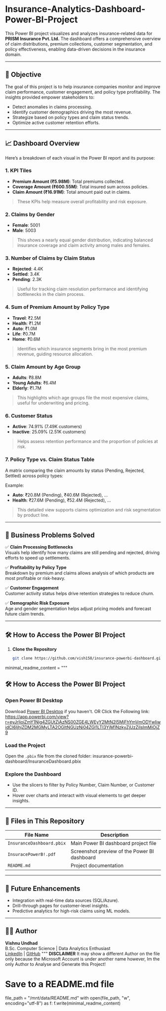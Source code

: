 # Insurance-Analytics-Dashboard-Power-BI-Project
This Power BI project visualizes and analyzes insurance-related data for **PRISM Insurance Pvt. Ltd.** The dashboard offers a comprehensive overview of claim distributions, premium collections, customer segmentation, and policy effectiveness, enabling data-driven decisions in the insurance domain.

---

## 🚀 Objective

The goal of this project is to help insurance companies monitor and improve claim performance, customer engagement, and policy type profitability. The insights provided empower stakeholders to:

- Detect anomalies in claims processing.
- Identify customer demographics driving the most revenue.
- Strategize based on policy types and claim status trends.
- Optimize active customer retention efforts.

---

## 📈 Dashboard Overview

Here’s a breakdown of each visual in the Power BI report and its purpose:

### 1. KPI Tiles

- **Premium Amount (₹5.98M)**: Total premiums collected.
- **Coverage Amount (₹600.55M)**: Total insured sum across policies.
- **Claim Amount (₹16.91M)**: Total amount paid out in claims.

> These KPIs help measure overall profitability and risk exposure.

### 2. Claims by Gender

- **Female**: 5001  
- **Male**: 5003

> This shows a nearly equal gender distribution, indicating balanced insurance coverage and claim activity among males and females.

### 3. Number of Claims by Claim Status

- **Rejected**: 4.4K  
- **Settled**: 3.4K  
- **Pending**: 2.3K

> Useful for tracking claim resolution performance and identifying bottlenecks in the claim process.

### 4. Sum of Premium Amount by Policy Type

- **Travel**: ₹2.5M  
- **Health**: ₹1.2M  
- **Auto**: ₹1.0M  
- **Life**: ₹0.7M  
- **Home**: ₹0.6M

> Identifies which insurance segments bring in the most premium revenue, guiding resource allocation.

### 5. Claim Amount by Age Group

- **Adults**: ₹8.8M  
- **Young Adults**: ₹6.4M  
- **Elderly**: ₹1.7M

> This highlights which age groups file the most expensive claims, useful for underwriting and pricing.

### 6. Customer Status

- **Active**: 74.91% (7.49K customers)  
- **Inactive**: 25.09% (2.51K customers)

> Helps assess retention performance and the proportion of policies at risk.

### 7. Policy Type vs. Claim Status Table

A matrix comparing the claim amounts by status (Pending, Rejected, Settled) across policy types:

Example:  
- **Auto**: ₹20.8M (Pending), ₹40.6M (Rejected), ...  
- **Health**: ₹27.6M (Pending), ₹52.4M (Rejected), ...

> This detailed view supports claims optimization and risk segmentation by product line.

---

## 🧹 Business Problems Solved

✅ **Claim Processing Bottlenecks**  
Visuals help identify how many claims are still pending and rejected, driving efforts to speed up settlements.

✅ **Profitability by Policy Type**  
Breakdown by premium and claims allows analysis of which products are most profitable or risk-heavy.

✅ **Customer Engagement**  
Customer activity status helps drive retention strategies to reduce churn.

✅ **Demographic Risk Exposure**  
Age and gender segmentation helps adjust pricing models and forecast future claim trends.

---

## 🛠️ How to Access the Power BI Project

1. **Clone the Repository**
   ```bash
   git clone https://github.com/vish158/insurance-powerbi-dashboard.git
minimal_readme_content = """
## 🛠️ How to Access the Power BI Project

### Open Power BI Desktop
Download [Power BI Desktop](https://powerbi.microsoft.com/desktop/) if you haven't.
OR
Click the Following link: https://app.powerbi.com/view?r=eyJrIjoiZmY1Njg4ZGUtZjAzNS00ZGE4LWEyY2MtN2I5MjFhYmVmODYwIiwidCI6IjhjZDM2MGMyLTA2OGItNGUzNi04ZGI1LTI3YjM1NzkyZjUzZiIsImMiOjZ9

### Load the Project
Open the `.pbix` file from the cloned folder:
insurance-powerbi-dashboard/InsuranceDashboard.pbix

### Explore the Dashboard
- Use the slicers to filter by Policy Number, Claim Number, or Customer ID.
- Hover over charts and interact with visual elements to get deeper insights.

---

## 📁 Files in This Repository

| File Name               | Description                                  |
|------------------------|----------------------------------------------|
| `InsuranceDashboard.pbix` | Main Power BI dashboard project file         |
| `InsuracePowerB!.pdf`     | Screenshot preview of the Power BI dashboard |
| `README.md`               | Project documentation                        |

---

## 📌 Future Enhancements

- Integration with real-time data sources (SQL/Azure).
- Drill-through pages for customer-level insights.
- Predictive analytics for high-risk claims using ML models.

---

## 👨‍💼 Author

**Vishnu Undhad**  
B.Sc. Computer Science | Data Analytics Enthusiast  
[LinkedIn](https://www.linkedin.com) | [GitHub](https://github.com)
"""
**DISCLAIMER**
It may show a different Author on the file only because the Microsoft Account is under another name however, Im the only Author to Analyse and Generate this Project!

# Save to a README.md file
file_path = "/mnt/data/README.md"
with open(file_path, "w", encoding="utf-8") as f:
    f.write(minimal_readme_content)

